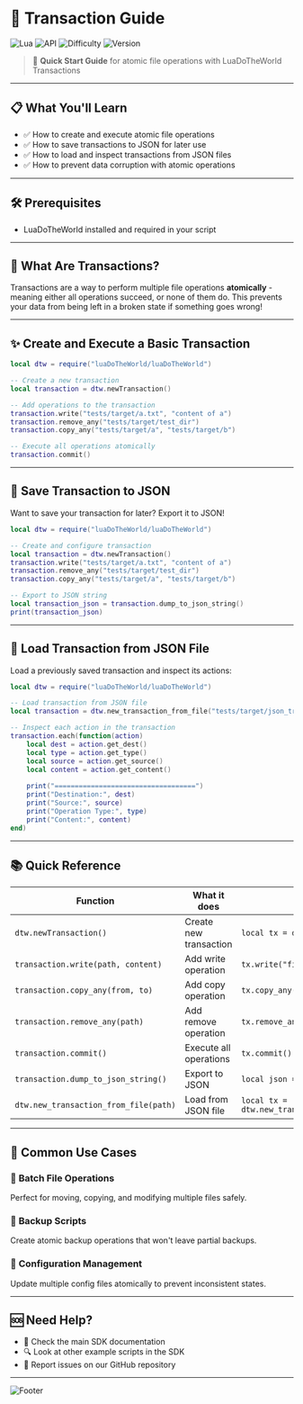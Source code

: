
# 🔄 Transaction Guide

![Lua](https://img.shields.io/badge/Language-Lua-blue?style=flat-square&logo=lua)
![API](https://img.shields.io/badge/API-Transaction-green?style=flat-square)
![Difficulty](https://img.shields.io/badge/Difficulty-Beginner-brightgreen?style=flat-square)
![Version](https://img.shields.io/badge/SDK-LuaDoTheWorld-orange?style=flat-square)

> 🚀 **Quick Start Guide** for atomic file operations with LuaDoTheWorld Transactions

---

## 📋 What You'll Learn

- ✅ How to create and execute atomic file operations
- ✅ How to save transactions to JSON for later use
- ✅ How to load and inspect transactions from JSON files
- ✅ How to prevent data corruption with atomic operations

---

## 🛠️ Prerequisites

- LuaDoTheWorld installed and required in your script

---

## 🔐 What Are Transactions?

Transactions are a way to perform multiple file operations **atomically** - meaning either all operations succeed, or none of them do. This prevents your data from being left in a broken state if something goes wrong!

---

## ✨ Create and Execute a Basic Transaction

```lua
local dtw = require("luaDoTheWorld/luaDoTheWorld")

-- Create a new transaction
local transaction = dtw.newTransaction()

-- Add operations to the transaction
transaction.write("tests/target/a.txt", "content of a")
transaction.remove_any("tests/target/test_dir")
transaction.copy_any("tests/target/a", "tests/target/b")

-- Execute all operations atomically
transaction.commit()
```

---

## 💾 Save Transaction to JSON

Want to save your transaction for later? Export it to JSON!

```lua
local dtw = require("luaDoTheWorld/luaDoTheWorld")

-- Create and configure transaction
local transaction = dtw.newTransaction()
transaction.write("tests/target/a.txt", "content of a")
transaction.remove_any("tests/target/test_dir")
transaction.copy_any("tests/target/a", "tests/target/b")

-- Export to JSON string
local transaction_json = transaction.dump_to_json_string()
print(transaction_json)
```

---

## 📂 Load Transaction from JSON File

Load a previously saved transaction and inspect its actions:

```lua
local dtw = require("luaDoTheWorld/luaDoTheWorld")

-- Load transaction from JSON file
local transaction = dtw.new_transaction_from_file("tests/target/json_transaction.json")

-- Inspect each action in the transaction
transaction.each(function(action)
    local dest = action.get_dest()
    local type = action.get_type()
    local source = action.get_source()
    local content = action.get_content()
    
    print("===================================")
    print("Destination:", dest)
    print("Source:", source)
    print("Operation Type:", type)
    print("Content:", content)
end)
```

---

## 📚 Quick Reference

| Function | What it does | Example |
|----------|--------------|---------|
| `dtw.newTransaction()` | Create new transaction | `local tx = dtw.newTransaction()` |
| `transaction.write(path, content)` | Add write operation | `tx.write("file.txt", "content")` |
| `transaction.copy_any(from, to)` | Add copy operation | `tx.copy_any("src", "dest")` |
| `transaction.remove_any(path)` | Add remove operation | `tx.remove_any("file.txt")` |
| `transaction.commit()` | Execute all operations | `tx.commit()` |
| `transaction.dump_to_json_string()` | Export to JSON | `local json = tx.dump_to_json_string()` |
| `dtw.new_transaction_from_file(path)` | Load from JSON file | `local tx = dtw.new_transaction_from_file("tx.json")` |

---

## 🎯 Common Use Cases

### 🔄 **Batch File Operations**
Perfect for moving, copying, and modifying multiple files safely.

### 💾 **Backup Scripts**
Create atomic backup operations that won't leave partial backups.

### 🔧 **Configuration Management**
Update multiple config files atomically to prevent inconsistent states.

---

## 🆘 Need Help?

- 📖 Check the main SDK documentation
- 🔍 Look at other example scripts in the SDK
- 🐛 Report issues on our GitHub repository

---

![Footer](https://img.shields.io/badge/Happy-Coding!-ff69b4?style=flat-square&logo=heart)

